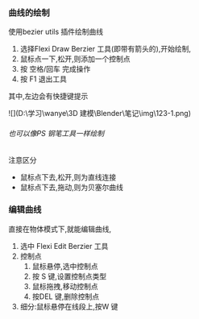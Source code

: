 ### 曲线的绘制

使用bezier utils	插件绘制曲线

1. 选择Flexi Draw Berzier 工具(即带有箭头的),开始绘制,
2. 鼠标点一下,松开,则添加一个控制点
3. 按 空格/回车 完成操作
4. 按 F1 退出工具

其中,左边会有快捷键提示

![](D:\学习\wanye\3D 建模\Blender\笔记\img\123-1.png)





###### 也可以像PS 钢笔工具一样绘制

注意区分

- 鼠标点下去,松开,则为直线连接
- 鼠标点下去,拖动,则为贝塞尔曲线





### 编辑曲线

直接在物体模式下,就能编辑曲线,

1. 选中 Flexi Edit Berzier 工具
2. 控制点
   1. 鼠标悬停,选中控制点
   2. 按 S 键,设置控制点类型
   3. 鼠标拖拽,移动控制点
   4. 按DEL 键,删除控制点
3. 细分:鼠标悬停在线段上,按W 键

